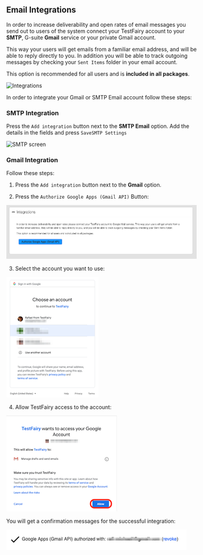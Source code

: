 ## Email Integrations

In order to increase deliverability and open rates of email messages you send out to users of the system connect your TestFairy account to your **SMTP**, G-suite **Gmail** service or your private Gmail account.

This way your users will get emails from a familiar email address, and will be able to reply directly to you. In addition you will be able to track outgoing messages by checking your `Sent Items` folder in your email account.

This option is recommended for all users and is **included in all packages**.

![Integrations](/img/app/preferences/account-settings-4.png)


In order to integrate your Gmail or SMTP Email account follow these steps:


### SMTP Integration

Press the `Add integration` button next to the **SMTP Email** option.
Add the details in the fields and press `SaveSMTP Settings`

![SMTP screen](/img/integrations/SMTP-1.png)


### Gmail Integration
Follow these steps:
1. Press the `Add integration` button next to the **Gmail** option.

2. Press the `Authorize Google Apps (Gmail API)` Button:

![gmail integration](/img/integrations/gmail-1.png)

3. Select the account you want to use:

![gmail integration](/img/integrations/gmail-2.png)

4. Allow TestFairy access to the account:

![gmail integration](/img/integrations/gmail-3.png)


You will get a confirmation messages for the successful integration:

![gmail integration](/img/integrations/gmail-4.png)
